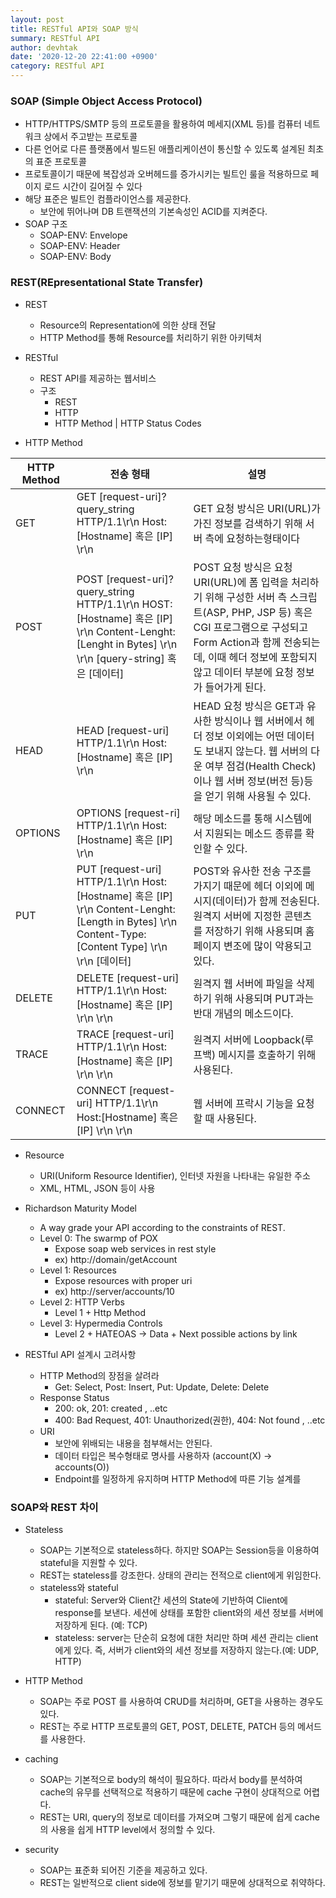 ```yaml
---
layout: post
title: RESTful API와 SOAP 방식
summary: RESTful API
author: devhtak
date: '2020-12-20 22:41:00 +0900'
category: RESTful API
---
```


### SOAP (Simple Object Access Protocol)

- HTTP/HTTPS/SMTP 등의 프로토콜을 활용하여 메세지(XML 등)를 컴퓨터 네트워크 상에서 주고받는 프로토콜
- 다른 언어로 다른 플랫폼에서 빌드된 애플리케이션이 통신할 수 있도록 설계된 최초의 표준 프로토콜
- 프로토콜이기 때문에 복잡성과 오버헤드를 증가시키는 빌트인 룰을 적용하므로 페이지 로드 시간이 길어질 수 있다
- 해당 표준은 빌트인 컴플라이언스를 제공한다.
  - 보안에 뛰어나며 DB 트랜잭션의 기본속성인 ACID를 지켜준다.
- SOAP 구조
  - SOAP-ENV: Envelope
  - SOAP-ENV: Header
  - SOAP-ENV: Body
  
### REST(REpresentational State Transfer)

- REST
  - Resource의 Representation에 의한 상태 전달
  - HTTP Method를 통해 Resource를 처리하기 위한 아키텍처
  
- RESTful
  - REST API를 제공하는 웹서비스
  - 구조
    - REST
    - HTTP
    - HTTP Method | HTTP Status Codes

- HTTP Method

|HTTP Method|전송 형태|설명|
|------|---|---|
|GET|GET [request-uri]?query_string HTTP/1.1\r\n Host:[Hostname] 혹은 [IP] \r\n |GET 요청 방식은 URI(URL)가 가진 정보를 검색하기 위해 서버 측에 요청하는형태이다|
|POST|POST [request-uri]?query_string HTTP/1.1\r\n HOST:[Hostname] 혹은 [IP] \r\n Content-Lenght:[Lenght in Bytes] \r\n \r\n [query-string] 혹은 [데이터]|POST 요청 방식은 요청 URI(URL)에 폼 입력을 처리하기 위해 구성한 서버 측 스크립트(ASP, PHP, JSP 등) 혹은 CGI 프로그램으로 구성되고 Form Action과 함께 전송되는데, 이때 헤더 정보에 포함되지 않고 데이터 부분에 요청 정보가 들어가게 된다. |
|HEAD|HEAD [request-uri] HTTP/1.1\r\n Host:[Hostname] 혹은 [IP] \r\n |HEAD 요청 방식은 GET과 유사한 방식이나 웹 서버에서 헤더 정보 이외에는 어떤 데이터도 보내지 않는다. 웹 서버의 다운 여부 점검(Health Check)이나 웹 서버 정보(버전 등)등을 얻기 위해 사용될 수 있다. |
|OPTIONS|OPTIONS [request-ri] HTTP/1.1\r\n Host:[Hostname] 혹은 [IP] \r\n |해당 메소드를 통해 시스템에서 지원되는 메소드 종류를 확인할 수 있다. |
|PUT|PUT [request-uri] HTTP/1.1\r\n Host:[Hostname] 혹은 [IP] \r\n Content-Lenght:[Length in Bytes] \r\n Content-Type:[Content Type] \r\n \r\n [데이터] |POST와 유사한 전송 구조를 가지기 때문에 헤더 이외에 메시지(데이터)가 함께 전송된다. 원격지 서버에 지정한 콘텐츠를 저장하기 위해 사용되며 홈페이지 변조에 많이 악용되고 있다.|
|DELETE|DELETE [request-uri] HTTP/1.1\r\n Host:[Hostname] 혹은 [IP] \r\n \r\n |원격지 웹 서버에 파일을 삭제하기 위해 사용되며 PUT과는 반대 개념의 메소드이다.|
|TRACE|TRACE [request-uri] HTTP/1.1\r\n Host:[Hostname] 혹은 [IP] \r\n \r\n |원격지 서버에 Loopback(루프백) 메시지를 호출하기 위해 사용된다. |
|CONNECT|CONNECT [request-uri] HTTP/1.1\r\n Host:[Hostname] 혹은 [IP] \r\n \r\n |웹 서버에 프락시 기능을 요청할 때 사용된다.|

- Resource
  - URI(Uniform Resource Identifier), 인터넷 자원을 나타내는 유일한 주소
  - XML, HTML, JSON 등이 사용
  
- Richardson Maturity Model
  - A way grade your API according to the constraints of REST.
  - Level 0: The swarmp of POX
    - Expose soap web services in rest style
    - ex) http://domain/getAccount
  - Level 1: Resources
    - Expose resources with proper uri
    - ex) http://server/accounts/10
  - Level 2: HTTP Verbs
    - Level 1 + Http Method
  - Level 3: Hypermedia Controls
    - Level 2 + HATEOAS -> Data + Next possible actions by link
    
- RESTful API 설계시 고려사항
  - HTTP Method의 장점을 살려라
    - Get: Select, Post: Insert, Put: Update, Delete: Delete
  - Response Status
    - 200: ok, 201: created , ..etc
    - 400: Bad Request, 401: Unauthorized(권한), 404: Not found , ..etc
  - URI
    - 보안에 위배되는 내용을 첨부해서는 안된다.
    - 데이터 타입은 복수형태로 명사를 사용하자 (account(X) -> accounts(O))
    - Endpoint를 일정하게 유지하며 HTTP Method에 따른 기능 설계를 
  
### SOAP와 REST 차이

- Stateless
  - SOAP는 기본적으로 stateless하다. 하지만 SOAP는 Session등을 이용하여 stateful을 지원할 수 있다.
  - REST는 stateless를 강조한다. 상태의 관리는 전적으로 client에게 위임한다.
  - stateless와 stateful
    - stateful: Server와 Client간 세션의 State에 기반하여 Client에 response를 보낸다. 세션에 상태를 포함한 client와의 세션 정보를 서버에 저장하게 된다. (예: TCP)
    - stateless: server는 단순히 요청에 대한 처리만 하며 세션 관리는 client에게 있다. 즉, 서버가 client와의 세션 정보를 저장하지 않는다.(예: UDP, HTTP)
  
- HTTP Method
  - SOAP는 주로 POST 를 사용하여 CRUD를 처리하며, GET을 사용하는 경우도 있다.
  - REST는 주로 HTTP 프로토콜의 GET, POST, DELETE, PATCH 등의 메서드를 사용한다.
  
- caching
  - SOAP는 기본적으로 body의 해석이 필요하다. 따라서 body를 분석하여 cache의 유무를 선택적으로 적용하기 때문에 cache 구현이 상대적으로 어렵다.
  - REST는 URI, query의 정보로 데이터를 가져오며 그렇기 때문에 쉽게 cache의 사용을 쉽게 HTTP level에서 정의할 수 있다.
  
- security
  - SOAP는 표준화 되어진 기준을 제공하고 있다.
  - REST는 일반적으로 client side에 정보를 맡기기 때문에 상대적으로 취약하다.
  
